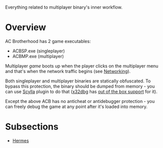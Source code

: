 Everything related to multiplayer binary's inner workflow.

# Overview

AC Brotherhood has 2 game executables:
- ACBSP.exe (singleplayer)
- ACBMP.exe (multiplayer)

Multiplayer *game* boots up when the player clicks on the multiplayer menu and that's when the network traffic begins (see [Networking](/Networking.md)).

Both singleplayer and multiplayer binaries are statically obfuscated. To bypass this protection, the binary should be dumped from memory - you can use [Scylla](https://github.com/NtQuery/Scylla) plugin to do that ([x32dbg](https://x64dbg.com/) has [out of the box support](https://www.oreilly.com/library/view/learning-malware-analysis/9781788392501/476e6819-c094-455e-b048-1aa16b9f12bc.xhtml) for it).

Except the above ACB has no anticheat or antidebugger protection - you can freely debug the game at any point after it's loaded into memory.

# Subsections

- [Hermes](Hermes.md)